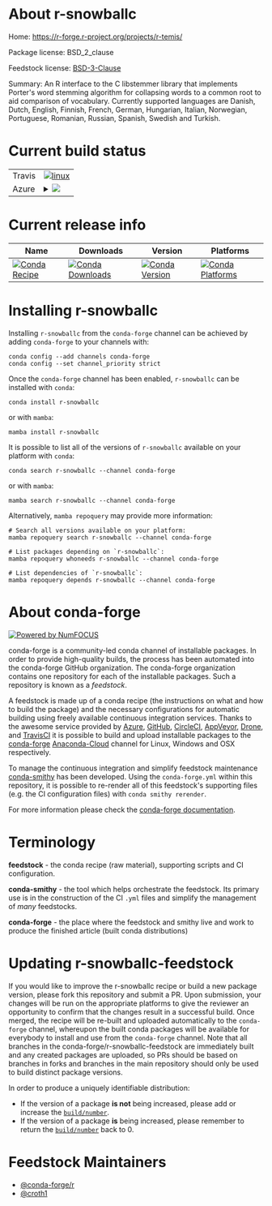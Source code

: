 About r-snowballc
=================

Home: https://r-forge.r-project.org/projects/r-temis/

Package license: BSD_2_clause

Feedstock license: [BSD-3-Clause](https://github.com/conda-forge/r-snowballc-feedstock/blob/main/LICENSE.txt)

Summary: An R interface to the C libstemmer library that implements Porter's word stemming algorithm for collapsing words to a common root to aid comparison of vocabulary. Currently supported languages are Danish, Dutch, English, Finnish, French, German, Hungarian, Italian, Norwegian, Portuguese, Romanian, Russian, Spanish, Swedish and Turkish.

Current build status
====================


<table><tr>
    <td>Travis</td>
    <td>
      <a href="https://app.travis-ci.com/conda-forge/r-snowballc-feedstock">
        <img alt="linux" src="https://img.shields.io/travis/com/conda-forge/r-snowballc-feedstock/main.svg?label=Linux">
      </a>
    </td>
  </tr>
    
  <tr>
    <td>Azure</td>
    <td>
      <details>
        <summary>
          <a href="https://dev.azure.com/conda-forge/feedstock-builds/_build/latest?definitionId=1638&branchName=main">
            <img src="https://dev.azure.com/conda-forge/feedstock-builds/_apis/build/status/r-snowballc-feedstock?branchName=main">
          </a>
        </summary>
        <table>
          <thead><tr><th>Variant</th><th>Status</th></tr></thead>
          <tbody><tr>
              <td>linux_64_r_base4.1</td>
              <td>
                <a href="https://dev.azure.com/conda-forge/feedstock-builds/_build/latest?definitionId=1638&branchName=main">
                  <img src="https://dev.azure.com/conda-forge/feedstock-builds/_apis/build/status/r-snowballc-feedstock?branchName=main&jobName=linux&configuration=linux_64_r_base4.1" alt="variant">
                </a>
              </td>
            </tr><tr>
              <td>linux_64_r_base4.2</td>
              <td>
                <a href="https://dev.azure.com/conda-forge/feedstock-builds/_build/latest?definitionId=1638&branchName=main">
                  <img src="https://dev.azure.com/conda-forge/feedstock-builds/_apis/build/status/r-snowballc-feedstock?branchName=main&jobName=linux&configuration=linux_64_r_base4.2" alt="variant">
                </a>
              </td>
            </tr><tr>
              <td>linux_aarch64_r_base4.1</td>
              <td>
                <a href="https://dev.azure.com/conda-forge/feedstock-builds/_build/latest?definitionId=1638&branchName=main">
                  <img src="https://dev.azure.com/conda-forge/feedstock-builds/_apis/build/status/r-snowballc-feedstock?branchName=main&jobName=linux&configuration=linux_aarch64_r_base4.1" alt="variant">
                </a>
              </td>
            </tr><tr>
              <td>linux_aarch64_r_base4.2</td>
              <td>
                <a href="https://dev.azure.com/conda-forge/feedstock-builds/_build/latest?definitionId=1638&branchName=main">
                  <img src="https://dev.azure.com/conda-forge/feedstock-builds/_apis/build/status/r-snowballc-feedstock?branchName=main&jobName=linux&configuration=linux_aarch64_r_base4.2" alt="variant">
                </a>
              </td>
            </tr><tr>
              <td>linux_ppc64le_r_base4.1</td>
              <td>
                <a href="https://dev.azure.com/conda-forge/feedstock-builds/_build/latest?definitionId=1638&branchName=main">
                  <img src="https://dev.azure.com/conda-forge/feedstock-builds/_apis/build/status/r-snowballc-feedstock?branchName=main&jobName=linux&configuration=linux_ppc64le_r_base4.1" alt="variant">
                </a>
              </td>
            </tr><tr>
              <td>linux_ppc64le_r_base4.2</td>
              <td>
                <a href="https://dev.azure.com/conda-forge/feedstock-builds/_build/latest?definitionId=1638&branchName=main">
                  <img src="https://dev.azure.com/conda-forge/feedstock-builds/_apis/build/status/r-snowballc-feedstock?branchName=main&jobName=linux&configuration=linux_ppc64le_r_base4.2" alt="variant">
                </a>
              </td>
            </tr><tr>
              <td>osx_64_r_base4.1</td>
              <td>
                <a href="https://dev.azure.com/conda-forge/feedstock-builds/_build/latest?definitionId=1638&branchName=main">
                  <img src="https://dev.azure.com/conda-forge/feedstock-builds/_apis/build/status/r-snowballc-feedstock?branchName=main&jobName=osx&configuration=osx_64_r_base4.1" alt="variant">
                </a>
              </td>
            </tr><tr>
              <td>osx_64_r_base4.2</td>
              <td>
                <a href="https://dev.azure.com/conda-forge/feedstock-builds/_build/latest?definitionId=1638&branchName=main">
                  <img src="https://dev.azure.com/conda-forge/feedstock-builds/_apis/build/status/r-snowballc-feedstock?branchName=main&jobName=osx&configuration=osx_64_r_base4.2" alt="variant">
                </a>
              </td>
            </tr><tr>
              <td>win_64</td>
              <td>
                <a href="https://dev.azure.com/conda-forge/feedstock-builds/_build/latest?definitionId=1638&branchName=main">
                  <img src="https://dev.azure.com/conda-forge/feedstock-builds/_apis/build/status/r-snowballc-feedstock?branchName=main&jobName=win&configuration=win_64_" alt="variant">
                </a>
              </td>
            </tr>
          </tbody>
        </table>
      </details>
    </td>
  </tr>
</table>

Current release info
====================

| Name | Downloads | Version | Platforms |
| --- | --- | --- | --- |
| [![Conda Recipe](https://img.shields.io/badge/recipe-r--snowballc-green.svg)](https://anaconda.org/conda-forge/r-snowballc) | [![Conda Downloads](https://img.shields.io/conda/dn/conda-forge/r-snowballc.svg)](https://anaconda.org/conda-forge/r-snowballc) | [![Conda Version](https://img.shields.io/conda/vn/conda-forge/r-snowballc.svg)](https://anaconda.org/conda-forge/r-snowballc) | [![Conda Platforms](https://img.shields.io/conda/pn/conda-forge/r-snowballc.svg)](https://anaconda.org/conda-forge/r-snowballc) |

Installing r-snowballc
======================

Installing `r-snowballc` from the `conda-forge` channel can be achieved by adding `conda-forge` to your channels with:

```
conda config --add channels conda-forge
conda config --set channel_priority strict
```

Once the `conda-forge` channel has been enabled, `r-snowballc` can be installed with `conda`:

```
conda install r-snowballc
```

or with `mamba`:

```
mamba install r-snowballc
```

It is possible to list all of the versions of `r-snowballc` available on your platform with `conda`:

```
conda search r-snowballc --channel conda-forge
```

or with `mamba`:

```
mamba search r-snowballc --channel conda-forge
```

Alternatively, `mamba repoquery` may provide more information:

```
# Search all versions available on your platform:
mamba repoquery search r-snowballc --channel conda-forge

# List packages depending on `r-snowballc`:
mamba repoquery whoneeds r-snowballc --channel conda-forge

# List dependencies of `r-snowballc`:
mamba repoquery depends r-snowballc --channel conda-forge
```


About conda-forge
=================

[![Powered by
NumFOCUS](https://img.shields.io/badge/powered%20by-NumFOCUS-orange.svg?style=flat&colorA=E1523D&colorB=007D8A)](https://numfocus.org)

conda-forge is a community-led conda channel of installable packages.
In order to provide high-quality builds, the process has been automated into the
conda-forge GitHub organization. The conda-forge organization contains one repository
for each of the installable packages. Such a repository is known as a *feedstock*.

A feedstock is made up of a conda recipe (the instructions on what and how to build
the package) and the necessary configurations for automatic building using freely
available continuous integration services. Thanks to the awesome service provided by
[Azure](https://azure.microsoft.com/en-us/services/devops/), [GitHub](https://github.com/),
[CircleCI](https://circleci.com/), [AppVeyor](https://www.appveyor.com/),
[Drone](https://cloud.drone.io/welcome), and [TravisCI](https://travis-ci.com/)
it is possible to build and upload installable packages to the
[conda-forge](https://anaconda.org/conda-forge) [Anaconda-Cloud](https://anaconda.org/)
channel for Linux, Windows and OSX respectively.

To manage the continuous integration and simplify feedstock maintenance
[conda-smithy](https://github.com/conda-forge/conda-smithy) has been developed.
Using the ``conda-forge.yml`` within this repository, it is possible to re-render all of
this feedstock's supporting files (e.g. the CI configuration files) with ``conda smithy rerender``.

For more information please check the [conda-forge documentation](https://conda-forge.org/docs/).

Terminology
===========

**feedstock** - the conda recipe (raw material), supporting scripts and CI configuration.

**conda-smithy** - the tool which helps orchestrate the feedstock.
                   Its primary use is in the construction of the CI ``.yml`` files
                   and simplify the management of *many* feedstocks.

**conda-forge** - the place where the feedstock and smithy live and work to
                  produce the finished article (built conda distributions)


Updating r-snowballc-feedstock
==============================

If you would like to improve the r-snowballc recipe or build a new
package version, please fork this repository and submit a PR. Upon submission,
your changes will be run on the appropriate platforms to give the reviewer an
opportunity to confirm that the changes result in a successful build. Once
merged, the recipe will be re-built and uploaded automatically to the
`conda-forge` channel, whereupon the built conda packages will be available for
everybody to install and use from the `conda-forge` channel.
Note that all branches in the conda-forge/r-snowballc-feedstock are
immediately built and any created packages are uploaded, so PRs should be based
on branches in forks and branches in the main repository should only be used to
build distinct package versions.

In order to produce a uniquely identifiable distribution:
 * If the version of a package **is not** being increased, please add or increase
   the [``build/number``](https://docs.conda.io/projects/conda-build/en/latest/resources/define-metadata.html#build-number-and-string).
 * If the version of a package **is** being increased, please remember to return
   the [``build/number``](https://docs.conda.io/projects/conda-build/en/latest/resources/define-metadata.html#build-number-and-string)
   back to 0.

Feedstock Maintainers
=====================

* [@conda-forge/r](https://github.com/conda-forge/r/)
* [@croth1](https://github.com/croth1/)

